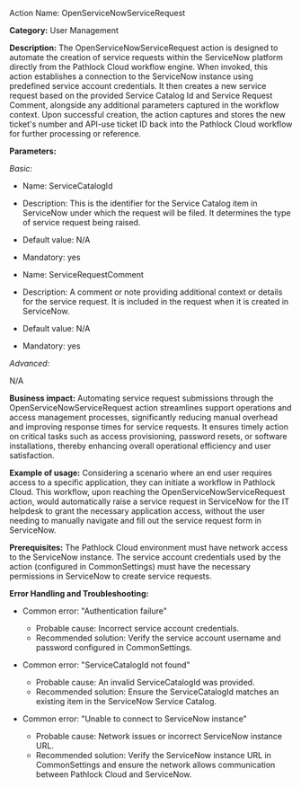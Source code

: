 Action Name: OpenServiceNowServiceRequest

**Category:** User Management

**Description:** The OpenServiceNowServiceRequest action is designed to automate the creation of service requests within the ServiceNow platform directly from the Pathlock Cloud workflow engine. When invoked, this action establishes a connection to the ServiceNow instance using predefined service account credentials. It then creates a new service request based on the provided Service Catalog Id and Service Request Comment, alongside any additional parameters captured in the workflow context. Upon successful creation, the action captures and stores the new ticket's number and API-use ticket ID back into the Pathlock Cloud workflow for further processing or reference.

**Parameters:**

*Basic:*

- Name: ServiceCatalogId
- Description: This is the identifier for the Service Catalog item in ServiceNow under which the request will be filed. It determines the type of service request being raised.
- Default value: N/A
- Mandatory: yes

- Name: ServiceRequestComment
- Description: A comment or note providing additional context or details for the service request. It is included in the request when it is created in ServiceNow.
- Default value: N/A
- Mandatory: yes

*Advanced:*

N/A

**Business impact:** Automating service request submissions through the OpenServiceNowServiceRequest action streamlines support operations and access management processes, significantly reducing manual overhead and improving response times for service requests. It ensures timely action on critical tasks such as access provisioning, password resets, or software installations, thereby enhancing overall operational efficiency and user satisfaction.

**Example of usage:** Considering a scenario where an end user requires access to a specific application, they can initiate a workflow in Pathlock Cloud. This workflow, upon reaching the OpenServiceNowServiceRequest action, would automatically raise a service request in ServiceNow for the IT helpdesk to grant the necessary application access, without the user needing to manually navigate and fill out the service request form in ServiceNow.

**Prerequisites:** The Pathlock Cloud environment must have network access to the ServiceNow instance. The service account credentials used by the action (configured in CommonSettings) must have the necessary permissions in ServiceNow to create service requests.

**Error Handling and Troubleshooting:**

- Common error: "Authentication failure"
  - Probable cause: Incorrect service account credentials.
  - Recommended solution: Verify the service account username and password configured in CommonSettings.
  
- Common error: "ServiceCatalogId not found"
  - Probable cause: An invalid ServiceCatalogId was provided.
  - Recommended solution: Ensure the ServiceCatalogId matches an existing item in the ServiceNow Service Catalog.

- Common error: "Unable to connect to ServiceNow instance"
  - Probable cause: Network issues or incorrect ServiceNow instance URL.
  - Recommended solution: Verify the ServiceNow instance URL in CommonSettings and ensure the network allows communication between Pathlock Cloud and ServiceNow.